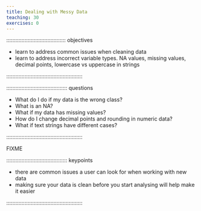 ```yaml
---
title: Dealing with Messy Data
teaching: 30
exercises: 0
---
```


::::::::::::::::::::::::::::::::::::::: objectives

- learn to address common issues when cleaning data
- learn to address incorrect variable types. NA values, missing values, decimal points, lowercase vs uppercase in strings

::::::::::::::::::::::::::::::::::::::::::::::::::

:::::::::::::::::::::::::::::::::::::::: questions

- What do I do if my data is the wrong class?
- What is an NA?
- What if my data has missing values?
- How do I change decimal points and rounding in numeric data?
- What if text strings have different cases?

::::::::::::::::::::::::::::::::::::::::::::::::::

FIXME



:::::::::::::::::::::::::::::::::::::::: keypoints

- there are common issues a user can look for when working with new data
- making sure your data is clean before you start analysing will help make it easier

::::::::::::::::::::::::::::::::::::::::::::::::::


